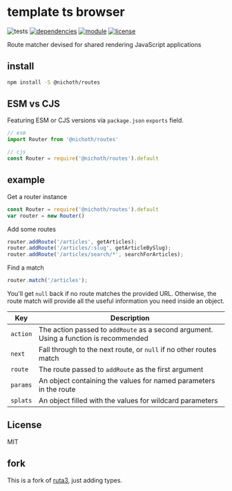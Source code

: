 # template ts browser
![tests](https://github.com/nichoth/routes/actions/workflows/nodejs.yml/badge.svg)
[![dependencies](https://img.shields.io/badge/dependencies-zero-brightgreen.svg?style=flat-square)](package.json)
[![module](https://img.shields.io/badge/module-ESM%2FCJS-blue?style=flat-square)](README.md)
[![license](https://img.shields.io/badge/license-MIT-brightgreen.svg?style=flat-square)](LICENSE)

Route matcher devised for shared rendering JavaScript applications

## install
```sh
npm install -S @nichoth/routes
```

## ESM vs CJS
Featuring ESM or CJS versions via `package.json` `exports` field.

```js
// esm
import Router from '@nichoth/routes'
```

```js
// cjs
const Router = require('@nichoth/routes').default
```

## example
Get a router instance

```js
const Router = require('@nichoth/routes').default
var router = new Router()
```

Add some routes
```js
router.addRoute('/articles', getArticles);
router.addRoute('/articles/:slug', getArticleBySlug);
router.addRoute('/articles/search/*', searchForArticles);
```

Find a match

```js
router.match('/articles');
```

You'll get `null` back if no route matches the provided URL. Otherwise, the
route match will provide all the useful information you need inside an object.

Key               | Description
------------------|---------------------------------------------------------------------------------------
`action`          | The action passed to `addRoute` as a second argument. Using a function is recommended
`next`            | Fall through to the next route, or `null` if no other routes match
`route`           | The route passed to `addRoute` as the first argument
`params`          | An object containing the values for named parameters in the route
`splats`          | An object filled with the values for wildcard parameters

## License

MIT

## fork
This is a fork of [ruta3](https://www.npmjs.com/package/ruta3), just adding types.
